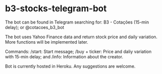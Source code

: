 # b3-stocks-telegram-bot

The bot can be found in Telegram searching for:
B3 - Cotações (15-min delay); or
@cotacoes_b3_bot

The bot uses Yahoo Finance data and return stock price and daily variation.
More functions will be implemented later.

Commands:
  /start: Start message;
  /buy + ticker: Price and daliy variation with 15-min delay; and
  /info: Information about the creator.
 
Bot is currently hosted in Heroku.
Any suggestions are welcome.
